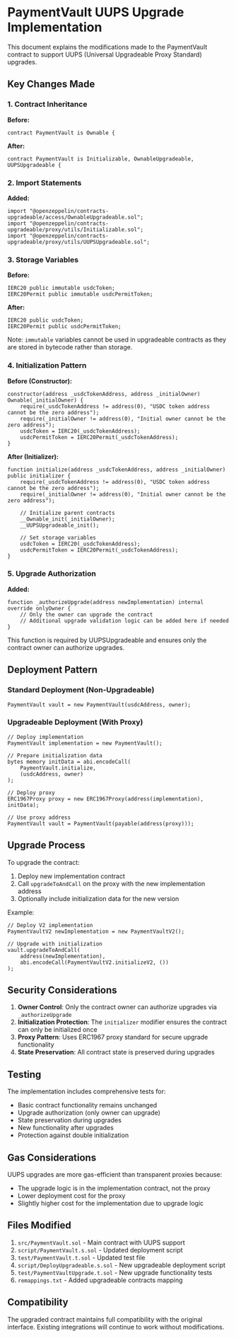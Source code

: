 # PaymentVault UUPS Upgrade Implementation

This document explains the modifications made to the PaymentVault contract to support UUPS (Universal Upgradeable Proxy Standard) upgrades.

## Key Changes Made

### 1. Contract Inheritance
**Before:**
```solidity
contract PaymentVault is Ownable {
```

**After:**
```solidity
contract PaymentVault is Initializable, OwnableUpgradeable, UUPSUpgradeable {
```

### 2. Import Statements
**Added:**
```solidity
import "@openzeppelin/contracts-upgradeable/access/OwnableUpgradeable.sol";
import "@openzeppelin/contracts-upgradeable/proxy/utils/Initializable.sol";
import "@openzeppelin/contracts-upgradeable/proxy/utils/UUPSUpgradeable.sol";
```

### 3. Storage Variables
**Before:**
```solidity
IERC20 public immutable usdcToken;
IERC20Permit public immutable usdcPermitToken;
```

**After:**
```solidity
IERC20 public usdcToken;
IERC20Permit public usdcPermitToken;
```

Note: `immutable` variables cannot be used in upgradeable contracts as they are stored in bytecode rather than storage.

### 4. Initialization Pattern
**Before (Constructor):**
```solidity
constructor(address _usdcTokenAddress, address _initialOwner) Ownable(_initialOwner) {
    require(_usdcTokenAddress != address(0), "USDC token address cannot be the zero address");
    require(_initialOwner != address(0), "Initial owner cannot be the zero address");
    usdcToken = IERC20(_usdcTokenAddress);
    usdcPermitToken = IERC20Permit(_usdcTokenAddress);
}
```

**After (Initializer):**
```solidity
function initialize(address _usdcTokenAddress, address _initialOwner) public initializer {
    require(_usdcTokenAddress != address(0), "USDC token address cannot be the zero address");
    require(_initialOwner != address(0), "Initial owner cannot be the zero address");
    
    // Initialize parent contracts
    __Ownable_init(_initialOwner);
    __UUPSUpgradeable_init();
    
    // Set storage variables
    usdcToken = IERC20(_usdcTokenAddress);
    usdcPermitToken = IERC20Permit(_usdcTokenAddress);
}
```

### 5. Upgrade Authorization
**Added:**
```solidity
function _authorizeUpgrade(address newImplementation) internal override onlyOwner {
    // Only the owner can upgrade the contract
    // Additional upgrade validation logic can be added here if needed
}
```

This function is required by UUPSUpgradeable and ensures only the contract owner can authorize upgrades.

## Deployment Pattern

### Standard Deployment (Non-Upgradeable)
```solidity
PaymentVault vault = new PaymentVault(usdcAddress, owner);
```

### Upgradeable Deployment (With Proxy)
```solidity
// Deploy implementation
PaymentVault implementation = new PaymentVault();

// Prepare initialization data
bytes memory initData = abi.encodeCall(
    PaymentVault.initialize,
    (usdcAddress, owner)
);

// Deploy proxy
ERC1967Proxy proxy = new ERC1967Proxy(address(implementation), initData);

// Use proxy address
PaymentVault vault = PaymentVault(payable(address(proxy)));
```

## Upgrade Process

To upgrade the contract:

1. Deploy new implementation contract
2. Call `upgradeToAndCall` on the proxy with the new implementation address
3. Optionally include initialization data for the new version

Example:
```solidity
// Deploy V2 implementation
PaymentVaultV2 newImplementation = new PaymentVaultV2();

// Upgrade with initialization
vault.upgradeToAndCall(
    address(newImplementation),
    abi.encodeCall(PaymentVaultV2.initializeV2, ())
);
```

## Security Considerations

1. **Owner Control**: Only the contract owner can authorize upgrades via `_authorizeUpgrade`
2. **Initialization Protection**: The `initializer` modifier ensures the contract can only be initialized once
3. **Proxy Pattern**: Uses ERC1967 proxy standard for secure upgrade functionality
4. **State Preservation**: All contract state is preserved during upgrades

## Testing

The implementation includes comprehensive tests for:
- Basic contract functionality remains unchanged
- Upgrade authorization (only owner can upgrade)
- State preservation during upgrades
- New functionality after upgrades
- Protection against double initialization

## Gas Considerations

UUPS upgrades are more gas-efficient than transparent proxies because:
- The upgrade logic is in the implementation contract, not the proxy
- Lower deployment cost for the proxy
- Slightly higher cost for the implementation due to upgrade logic

## Files Modified

1. `src/PaymentVault.sol` - Main contract with UUPS support
2. `script/PaymentVault.s.sol` - Updated deployment script
3. `test/PaymentVault.t.sol` - Updated test file
4. `script/DeployUpgradeable.s.sol` - New upgradeable deployment script
5. `test/PaymentVaultUpgrade.t.sol` - New upgrade functionality tests
6. `remappings.txt` - Added upgradeable contracts mapping

## Compatibility

The upgraded contract maintains full compatibility with the original interface. Existing integrations will continue to work without modifications.

